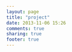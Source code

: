 ```yaml
---
layout: page
title: "project"
date: 2013-11-06 15:26
comments: true
sharing: true
footer: true
---
```

